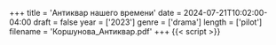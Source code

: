 +++
title = 'Антиквар нашего времени'
date = 2024-07-21T10:02:00-04:00
draft = false
year = ['2023']
genre = ['drama']
length = ['pilot']
filename = 'Коршунова_Антиквар.pdf'
+++
{{< script >}}